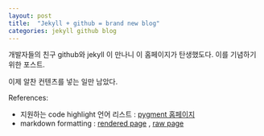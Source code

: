 ```yaml
---
layout: post
title:  "Jekyll + github = brand new blog"
categories: jekyll github blog
---
```



개발자들의 친구 github와 jekyll 이 만나니 이 홈페이지가 탄생했도다.
이를 기념하기 위한 포스트.

이제 알찬 컨텐츠를 넣는 일만 남았다.

References:

- 지원하는 code highlight 언어 리스트 : [pygment 홈페이지](http://pygments.org/languages/)
- markdown formatting : [rendered page](http://demo.getpoole.com/page2/) , [raw page](https://raw.githubusercontent.com/poole/poole/master/_posts/2014-01-01-example-content.md)





